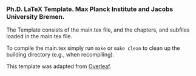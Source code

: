 ### Ph.D. LaTeX Template. Max Planck Institute and Jacobs University Bremen.

The Template consists of the main.tex file, and the chapters, and subfiles loaded in the main.tex file.

To compile the main.tex simply run `make` or `make clean` to clean up the building directory (e.g., when recompiling).

This template was adapted from [Overleaf](https://www.overleaf.com/learn/latex).




